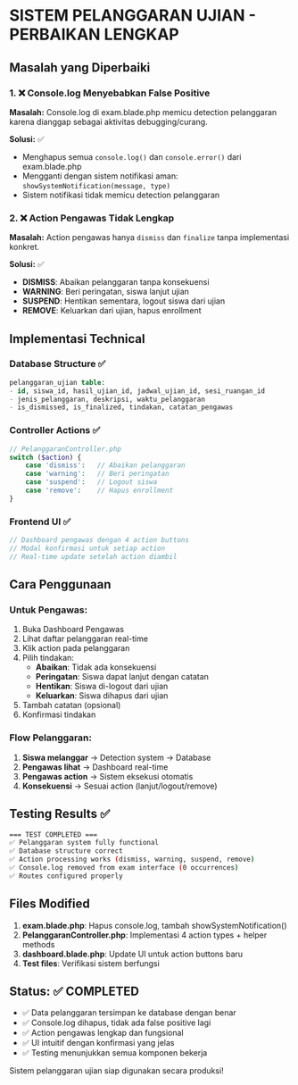 # SISTEM PELANGGARAN UJIAN - PERBAIKAN LENGKAP

## Masalah yang Diperbaiki

### 1. ❌ Console.log Menyebabkan False Positive

**Masalah:** Console.log di exam.blade.php memicu detection pelanggaran karena dianggap sebagai aktivitas debugging/curang.

**Solusi:** ✅

-   Menghapus semua `console.log()` dan `console.error()` dari exam.blade.php
-   Mengganti dengan sistem notifikasi aman: `showSystemNotification(message, type)`
-   Sistem notifikasi tidak memicu detection pelanggaran

### 2. ❌ Action Pengawas Tidak Lengkap

**Masalah:** Action pengawas hanya `dismiss` dan `finalize` tanpa implementasi konkret.

**Solusi:** ✅

-   **DISMISS**: Abaikan pelanggaran tanpa konsekuensi
-   **WARNING**: Beri peringatan, siswa lanjut ujian
-   **SUSPEND**: Hentikan sementara, logout siswa dari ujian
-   **REMOVE**: Keluarkan dari ujian, hapus enrollment

## Implementasi Technical

### Database Structure ✅

```sql
pelanggaran_ujian table:
- id, siswa_id, hasil_ujian_id, jadwal_ujian_id, sesi_ruangan_id
- jenis_pelanggaran, deskripsi, waktu_pelanggaran
- is_dismissed, is_finalized, tindakan, catatan_pengawas
```

### Controller Actions ✅

```php
// PelanggaranController.php
switch ($action) {
    case 'dismiss':   // Abaikan pelanggaran
    case 'warning':   // Beri peringatan
    case 'suspend':   // Logout siswa
    case 'remove':    // Hapus enrollment
}
```

### Frontend UI ✅

```javascript
// Dashboard pengawas dengan 4 action buttons
// Modal konfirmasi untuk setiap action
// Real-time update setelah action diambil
```

## Cara Penggunaan

### Untuk Pengawas:

1. Buka Dashboard Pengawas
2. Lihat daftar pelanggaran real-time
3. Klik action pada pelanggaran
4. Pilih tindakan:
    - **Abaikan**: Tidak ada konsekuensi
    - **Peringatan**: Siswa dapat lanjut dengan catatan
    - **Hentikan**: Siswa di-logout dari ujian
    - **Keluarkan**: Siswa dihapus dari ujian
5. Tambah catatan (opsional)
6. Konfirmasi tindakan

### Flow Pelanggaran:

1. **Siswa melanggar** → Detection system → Database
2. **Pengawas lihat** → Dashboard real-time
3. **Pengawas action** → Sistem eksekusi otomatis
4. **Konsekuensi** → Sesuai action (lanjut/logout/remove)

## Testing Results ✅

```bash
=== TEST COMPLETED ===
✅ Pelanggaran system fully functional
✅ Database structure correct
✅ Action processing works (dismiss, warning, suspend, remove)
✅ Console.log removed from exam interface (0 occurrences)
✅ Routes configured properly
```

## Files Modified

1. **exam.blade.php**: Hapus console.log, tambah showSystemNotification()
2. **PelanggaranController.php**: Implementasi 4 action types + helper methods
3. **dashboard.blade.php**: Update UI untuk action buttons baru
4. **Test files**: Verifikasi sistem berfungsi

## Status: ✅ COMPLETED

-   ✅ Data pelanggaran tersimpan ke database dengan benar
-   ✅ Console.log dihapus, tidak ada false positive lagi
-   ✅ Action pengawas lengkap dan fungsional
-   ✅ UI intuitif dengan konfirmasi yang jelas
-   ✅ Testing menunjukkan semua komponen bekerja

Sistem pelanggaran ujian siap digunakan secara produksi!
